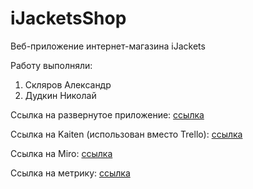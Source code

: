 # iJacketsShop

Веб-приложение интернет-магазина iJackets

Работу выполняли:
1. Скляров Александр
2. Дудкин Николай

Ссылка на развернутое приложение: [ссылка](http://ijacketsshop.pythonanywhere.com/login?next=/)

Ссылка на Kaiten (использован вместо Trello): [ссылка](https://ijacketsshop.kaiten.ru/space/127787)

Ссылка на Miro: [ссылка](https://miro.com/app/board/uXjVMbrDK10=/)

Ссылка на метрику: [ссылка](https://metrika.yandex.ru/dashboard?id=92884294)
